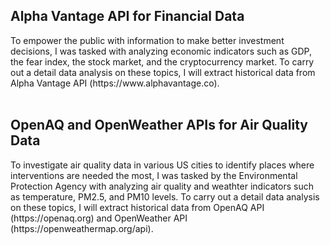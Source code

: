 <h2> Alpha Vantage API for Financial Data </h2>
To empower the public with information to make better investment decisions, I was tasked with analyzing economic indicators such as GDP, the fear index, the stock market, and the cryptocurrency market. To carry out a detail data analysis on these topics, I will extract historical data from Alpha Vantage API (https://www.alphavantage.co).
<br>
<br>
<h2> OpenAQ and OpenWeather APIs for Air Quality Data </h2>
To investigate air quality data in various US cities to identify places where interventions are needed the most, I was tasked by the Environmental Protection Agency with analyzing air quality and weathter indicators such as temperature, PM2.5, and PM10 levels. To carry out a detail data analysis on these topics, I will extract historical data from OpenAQ API (https://openaq.org) and OpenWeather API (https://openweathermap.org/api).
